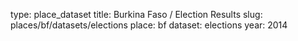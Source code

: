 type: place_dataset
title: Burkina Faso / Election Results
slug: places/bf/datasets/elections
place: bf
dataset: elections
year: 2014
